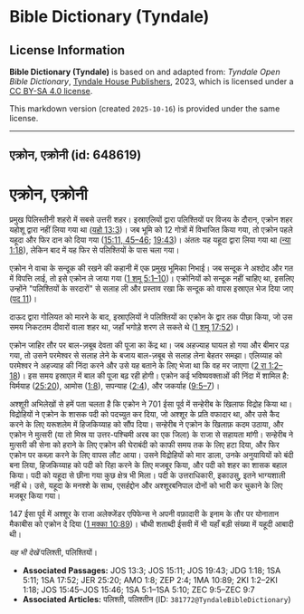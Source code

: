 # Bible Dictionary (Tyndale)

## License Information

**Bible Dictionary (Tyndale)** is based on and adapted from: _Tyndale Open Bible Dictionary_, [Tyndale House Publishers](https://tyndaleopenresources.com/), 2023, which is licensed under a [CC BY-SA 4.0 license](https://creativecommons.org/licenses/by-sa/4.0/legalcode.en).

This markdown version (created `2025-10-16`) is provided under the same license.



--------------------------------

## एक्रोन, एक्रोनी (id: 648619)

एक्रोन, एक्रोनी
===============

प्रमुख पिलिस्तीनी शहरो में सबसे उत्तरी शहर। इस्राएलियों द्वारा पलिश्तियों पर विजय के दौरान, एक्रोन शहर यहोशू द्वारा नहीं लिया गया था ([यहो 13:3](https://ref.ly/Josh13:3))। जब भूमि को 12 गोत्रों में विभाजित किया गया, तो एक्रोन पहले यहूदा और फिर दान को दिया गया ([15:11, 45–46](https://ref.ly/Josh15:11,Josh15:45-Josh15:46); [19:43](https://ref.ly/Josh19:43))। अंततः यह यहूदा द्वारा लिया गया था ([न्या 1:18](https://ref.ly/Judg1:18)), लेकिन बाद में यह फिर से पलिश्तियों के पास चला गया।

एक्रोन ने वाचा के सन्दूक की रखने की कहानी में एक प्रमुख भूमिका निभाई। जब सन्दूक ने अश्दोद और गत में विपत्ति लाई, तो इसे एक्रोन ले जाया गया ([1 शमू 5:1–10](https://ref.ly/1Sam5:1-1Sam5:10))। एक्रोनियों को सन्दूक नहीं चाहिए था, इसलिए उन्होंने "पलिश्तियों के सरदारों" से सलाह ली और प्रस्ताव रखा कि सन्दूक को वापस इस्राएल भेज दिया जाए ([पद 11](https://ref.ly/1Sam5:11))।

दाऊद द्वारा गोलियत को मारने के बाद, इस्राएलियों ने पलिश्तियों का एक्रोन के द्वार तक पीछा किया, जो उस समय निकटतम दीवारों वाला शहर था, जहाँ भगोड़े शरण ले सकते थे ([1 शमू 17:52](https://ref.ly/1Sam17:52))।

एक्रोन जाहिर तौर पर बाल\-ज़बूब देवता की पूजा का केंद्र था। जब अहज्याह घायल हो गया और बीमार पड़ गया, तो उसने परमेश्वर से सलाह लेने के बजाय बाल\-ज़बूब से सलाह लेना बेहतर समझा। एलिय्याह को परमेश्वर ने अहज्याह की निंदा करने और उसे यह बताने के लिए भेजा था कि वह मर जाएगा ([2 रा 1:2–18](https://ref.ly/2Kgs1:2-2Kgs1:18))। इस समय इस्राएल में बाल की पूजा बढ़ रही होगी। एक्रोन कई भविष्यवक्ताओं की निंदा में शामिल है: यिर्मयाह ([25:20](https://ref.ly/Jer25:20)), आमोस ([1:8](https://ref.ly/Amos1:8)), सपन्याह ([2:4](https://ref.ly/Zeph2:4)), और जकर्याह ([9:5–7](https://ref.ly/Zech9:5-Zech9:7))।

अश्शूरी अभिलेखों से हमें पता चलता है कि एक्रोन ने 701 ईसा पूर्व में सन्हेरीब के खिलाफ विद्रोह किया था। विद्रोहियों ने एक्रोन के शासक पदी को पदच्युत कर दिया, जो अश्शूर के प्रति वफादार था, और उसे कैद करने के लिए यरूशलेम में हिजकिय्याह को सौंप दिया। सन्हेरीब ने एक्रोन के खिलाफ़ कदम उठाया, और एक्रोन ने मुत्सरी (या तो मिस्र या उत्तर\-पश्चिमी अरब का एक जिला) के राजा से सहायता मांगी। सन्हेरीब ने मुत्सरी की सेना को हराने के लिए एक्रोन की घेराबंदी को काफी समय तक के लिए हटा दिया, और फिर एक्रोन पर कब्ज़ा करने के लिए वापस लौट आया। उसने विद्रोहियों को मार डाला, उनके अनुयायियों को बंदी बना लिया, हिजकिय्याह को पदी को रिहा करने के लिए मजबूर किया, और पदी को शहर का शासक बहाल किया। पदी को यहूदा से छीना गया कुछ क्षेत्र भी मिला। पदी के उत्तराधिकारी, इकाउसु, इतने भाग्यशाली नहीं थे। उसे, यहूदा के मनश्शे के साथ, एसर्हद्दोन और अश्शूरबनिपाल दोनों को भारी कर चुकाने के लिए मजबूर किया गया।

147 ईसा पूर्व में अश्शूर के राजा अलेक्जेंडर एपिफेन्स ने अपनी वफ़ादारी के इनाम के तौर पर योनातान मैकाबीस को एक्रोन दे दिया ([1 मक्का 10:89](https://ref.ly/1Macc10:89))। चौथी शताब्दी ईसवी में भी यहाँ बड़ी संख्या में यहूदी आबादी थी।

*यह भी देखें* पलिश्ती, पलिश्तियों। 

* **Associated Passages:** JOS 13:3; JOS 15:11; JOS 19:43; JDG 1:18; 1SA 5:11; 1SA 17:52; JER 25:20; AMO 1:8; ZEP 2:4; 1MA 10:89; 2KI 1:2–2KI 1:18; JOS 15:45–JOS 15:46; 1SA 5:1–1SA 5:10; ZEC 9:5–ZEC 9:7
* **Associated Articles:** पलिश्ती, पलिश्तीन (ID: `381772@TyndaleBibleDictionary`)

